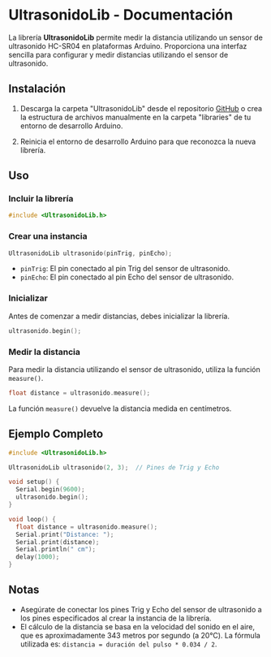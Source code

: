 # UltrasonidoLib - Documentación

La librería **UltrasonidoLib** permite medir la distancia utilizando un sensor de ultrasonido HC-SR04 en plataformas Arduino. Proporciona una interfaz sencilla para configurar y medir distancias utilizando el sensor de ultrasonido.

## Instalación

1. Descarga la carpeta "UltrasonidoLib" desde el repositorio [GitHub](https://github.com/SAIFTSAS/UltrasonidoLib) o crea la estructura de archivos manualmente en la carpeta "libraries" de tu entorno de desarrollo Arduino.

2. Reinicia el entorno de desarrollo Arduino para que reconozca la nueva librería.

## Uso

### Incluir la librería

```cpp
#include <UltrasonidoLib.h>
```

### Crear una instancia

```cpp
UltrasonidoLib ultrasonido(pinTrig, pinEcho);
```

- `pinTrig`: El pin conectado al pin Trig del sensor de ultrasonido.
- `pinEcho`: El pin conectado al pin Echo del sensor de ultrasonido.

### Inicializar

Antes de comenzar a medir distancias, debes inicializar la librería.

```cpp
ultrasonido.begin();
```

### Medir la distancia

Para medir la distancia utilizando el sensor de ultrasonido, utiliza la función `measure()`.

```cpp
float distance = ultrasonido.measure();
```

La función `measure()` devuelve la distancia medida en centímetros.

## Ejemplo Completo

```cpp
#include <UltrasonidoLib.h>

UltrasonidoLib ultrasonido(2, 3);  // Pines de Trig y Echo

void setup() {
  Serial.begin(9600);
  ultrasonido.begin();
}

void loop() {
  float distance = ultrasonido.measure();
  Serial.print("Distance: ");
  Serial.print(distance);
  Serial.println(" cm");
  delay(1000);
}
```

## Notas

- Asegúrate de conectar los pines Trig y Echo del sensor de ultrasonido a los pines especificados al crear la instancia de la librería.
- El cálculo de la distancia se basa en la velocidad del sonido en el aire, que es aproximadamente 343 metros por segundo (a 20°C). La fórmula utilizada es: `distancia = duración del pulso * 0.034 / 2`.

